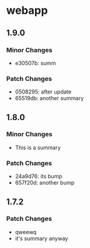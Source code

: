 # webapp

## 1.9.0

### Minor Changes

- e30507b: summ

### Patch Changes

- 0508295: after update
- 65519db: another summary

## 1.8.0

### Minor Changes

- This is a summary

### Patch Changes

- 24a9d76: its bump
- 657f20d: another bump

## 1.7.2

### Patch Changes

- qweewq
- it's summary anyway
